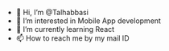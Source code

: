 - 👋 Hi, I’m @Talhabbasi
- 👀 I’m interested in Mobile App development
- 🌱 I’m currently learning React
- 📫 How to reach me by my  mail ID

<!---
Talhabbasi/Talhabbasi is a ✨ special ✨ repository because its `README.md` (this file) appears on your GitHub profile.
You can click the Preview link to take a look at your changes.
--->
